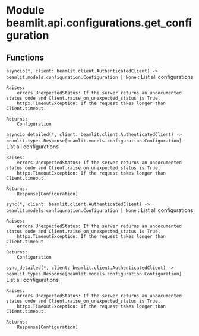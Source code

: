 Module beamlit.api.configurations.get_configuration
===================================================

Functions
---------

`asyncio(*, client: beamlit.client.AuthenticatedClient) ‑> beamlit.models.configuration.Configuration | None`
:   List all configurations
    
    Raises:
        errors.UnexpectedStatus: If the server returns an undocumented status code and Client.raise_on_unexpected_status is True.
        httpx.TimeoutException: If the request takes longer than Client.timeout.
    
    Returns:
        Configuration

`asyncio_detailed(*, client: beamlit.client.AuthenticatedClient) ‑> beamlit.types.Response[beamlit.models.configuration.Configuration]`
:   List all configurations
    
    Raises:
        errors.UnexpectedStatus: If the server returns an undocumented status code and Client.raise_on_unexpected_status is True.
        httpx.TimeoutException: If the request takes longer than Client.timeout.
    
    Returns:
        Response[Configuration]

`sync(*, client: beamlit.client.AuthenticatedClient) ‑> beamlit.models.configuration.Configuration | None`
:   List all configurations
    
    Raises:
        errors.UnexpectedStatus: If the server returns an undocumented status code and Client.raise_on_unexpected_status is True.
        httpx.TimeoutException: If the request takes longer than Client.timeout.
    
    Returns:
        Configuration

`sync_detailed(*, client: beamlit.client.AuthenticatedClient) ‑> beamlit.types.Response[beamlit.models.configuration.Configuration]`
:   List all configurations
    
    Raises:
        errors.UnexpectedStatus: If the server returns an undocumented status code and Client.raise_on_unexpected_status is True.
        httpx.TimeoutException: If the request takes longer than Client.timeout.
    
    Returns:
        Response[Configuration]